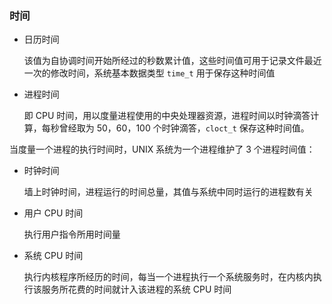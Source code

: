### 时间

* 日历时间

  该值为自协调时间开始所经过的秒数累计值，这些时间值可用于记录文件最近一次的修改时间，系统基本数据类型   `time_t` 用于保存这种时间值

* 进程时间

  即 CPU 时间，用以度量进程使用的中央处理器资源，进程时间以时钟滴答计算，每秒曾经取为 50，60，100 个时钟滴答，`cloct_t` 保存这种时间值。

当度量一个进程的执行时间时，UNIX 系统为一个进程维护了 3 个进程时间值：

* 时钟时间

  墙上时钟时间，进程运行的时间总量，其值与系统中同时运行的进程数有关

* 用户 CPU 时间

  执行用户指令所用时间量

* 系统 CPU 时间

  执行内核程序所经历的时间，每当一个进程执行一个系统服务时，在内核内执行该服务所花费的时间就计入该进程的系统 CPU 时间

